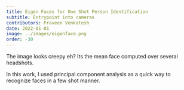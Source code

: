 ```yaml
---
title: Eigen Faces for One Shot Person Identification
subtitle: Entrypoint into cameras
contributors: Praveen Venkatesh 
date: 2022-01-01
image: ../images/eigenface.png
order: -30
---
```

The image looks creepy eh? Its the mean face computed over several headshots.

In this work, I used principal component analysis as a quick way to recognize faces in a few shot manner.